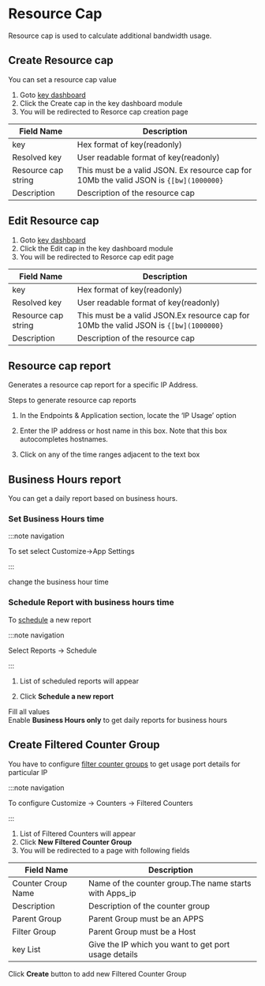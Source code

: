 # Resource Cap

Resource cap is used to calculate additional bandwidth usage.

## Create Resource cap

You can set a resource cap value

1. Goto [key dashboard](/docs/ug/ui/dashboards.html#key_dashboard)
2. Click the Create cap in the key dashboard module
3. You will be redirected to Resorce cap creation page

| Field Name          | Description                                                                            |
| ------------------- | -------------------------------------------------------------------------------------- |
| key                 | Hex format of key(readonly)                                                            |
| Resolved key        | User readable format of key(readonly)                                                  |
| Resource cap string | This must be a valid JSON. Ex resource cap for 10Mb the valid JSON is `{[bw](1000000}` |
| Description         | Description of the resource cap                                                        |

## Edit Resource cap

1. Goto [key dashboard](/docs/ug/ui/dashboards.html#key_dashboard)
2. Click the Edit cap in the key dashboard module
3. You will be redirected to Resorce cap edit page

| Field Name          | Description                                                                          |
| ------------------- | ------------------------------------------------------------------------------------ |
| key                 | Hex format of key(readonly)                                                          |
| Resolved key        | User readable format of key(readonly)                                                |
| Resource cap string | This must be a valid JSON.Ex resource cap for 10Mb the valid JSON is `{[bw](1000000}` |
| Description         | Description of the resource cap                                                      |

## Resource cap report

Generates a resource cap report for a specific IP Address.

Steps to generate resource cap reports  

1. In the Endpoints & Application section, locate the ‘IP Usage’
   option  

2. Enter the IP address or host name in this box. Note that this box
   autocompletes hostnames.  

3. Click on any of the time ranges adjacent to the text box

## Business Hours report

You can get a daily report based on business hours.

### Set Business Hours time

:::note navigation

To set select Customize-\>App Settings

:::

change the business hour time

### Schedule Report with business hours time

To [schedule](/docs/ug/reports/schedreports.html) a new report

:::note navigation

Select Reports -\> Schedule

:::

1. List of scheduled reports will appear  

2. Click **Schedule a new report**

Fill all values  
Enable **Business Hours only** to get daily reports for business hours

## Create Filtered Counter Group

You have to configure [filter counter
groups](/docs/ug/cg/custom.html#filtered_counter_groups) to get usage
port details for particular IP

:::note navigation

To configure Customize -\> Counters -\> Filtered Counters

:::

1. List of Filtered Counters will appear
2. Click **New Filtered Counter Group**
3. You will be redirected to a page with following fields

| Field Name         | Description                                            |
| ------------------ | ------------------------------------------------------ |
| Counter Croup Name | Name of the counter group.The name starts with Apps_ip |
| Description        | Description of the counter group                       |
| Parent Group       | Parent Group must be an APPS                           |
| Filter Group       | Parent Group must be a Host                            |
| key List           | Give the IP which you want to get port usage details   |

Click **Create** button to add new Filtered Counter Group
